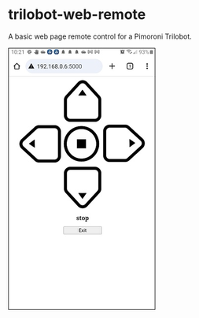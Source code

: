 # trilobot-web-remote

A basic web page remote control for a Pimoroni Trilobot. 

!['ui'](screenshot.jpg)

